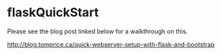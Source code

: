 # flaskQuickStart
Please see the blog post linked below for a walkthrough on this.

http://blog.tomprice.ca/quick-webserver-setup-with-flask-and-bootstrap
